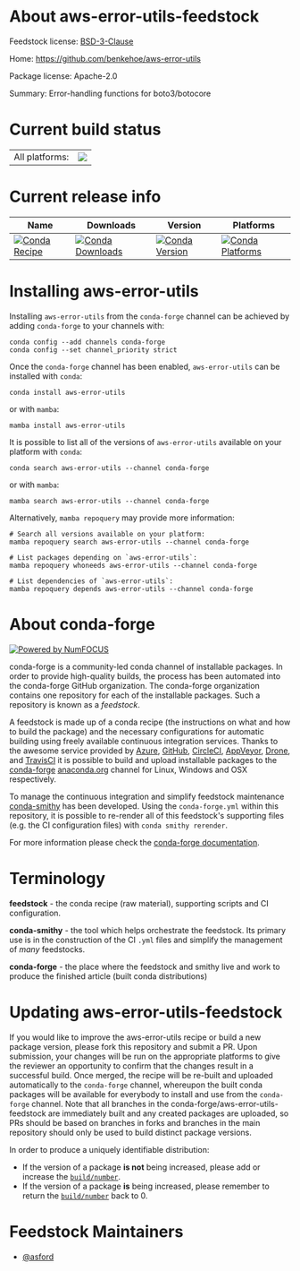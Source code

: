About aws-error-utils-feedstock
===============================

Feedstock license: [BSD-3-Clause](https://github.com/conda-forge/aws-error-utils-feedstock/blob/main/LICENSE.txt)

Home: https://github.com/benkehoe/aws-error-utils

Package license: Apache-2.0

Summary: Error-handling functions for boto3/botocore

Current build status
====================


<table><tr><td>All platforms:</td>
    <td>
      <a href="https://dev.azure.com/conda-forge/feedstock-builds/_build/latest?definitionId=13639&branchName=main">
        <img src="https://dev.azure.com/conda-forge/feedstock-builds/_apis/build/status/aws-error-utils-feedstock?branchName=main">
      </a>
    </td>
  </tr>
</table>

Current release info
====================

| Name | Downloads | Version | Platforms |
| --- | --- | --- | --- |
| [![Conda Recipe](https://img.shields.io/badge/recipe-aws--error--utils-green.svg)](https://anaconda.org/conda-forge/aws-error-utils) | [![Conda Downloads](https://img.shields.io/conda/dn/conda-forge/aws-error-utils.svg)](https://anaconda.org/conda-forge/aws-error-utils) | [![Conda Version](https://img.shields.io/conda/vn/conda-forge/aws-error-utils.svg)](https://anaconda.org/conda-forge/aws-error-utils) | [![Conda Platforms](https://img.shields.io/conda/pn/conda-forge/aws-error-utils.svg)](https://anaconda.org/conda-forge/aws-error-utils) |

Installing aws-error-utils
==========================

Installing `aws-error-utils` from the `conda-forge` channel can be achieved by adding `conda-forge` to your channels with:

```
conda config --add channels conda-forge
conda config --set channel_priority strict
```

Once the `conda-forge` channel has been enabled, `aws-error-utils` can be installed with `conda`:

```
conda install aws-error-utils
```

or with `mamba`:

```
mamba install aws-error-utils
```

It is possible to list all of the versions of `aws-error-utils` available on your platform with `conda`:

```
conda search aws-error-utils --channel conda-forge
```

or with `mamba`:

```
mamba search aws-error-utils --channel conda-forge
```

Alternatively, `mamba repoquery` may provide more information:

```
# Search all versions available on your platform:
mamba repoquery search aws-error-utils --channel conda-forge

# List packages depending on `aws-error-utils`:
mamba repoquery whoneeds aws-error-utils --channel conda-forge

# List dependencies of `aws-error-utils`:
mamba repoquery depends aws-error-utils --channel conda-forge
```


About conda-forge
=================

[![Powered by
NumFOCUS](https://img.shields.io/badge/powered%20by-NumFOCUS-orange.svg?style=flat&colorA=E1523D&colorB=007D8A)](https://numfocus.org)

conda-forge is a community-led conda channel of installable packages.
In order to provide high-quality builds, the process has been automated into the
conda-forge GitHub organization. The conda-forge organization contains one repository
for each of the installable packages. Such a repository is known as a *feedstock*.

A feedstock is made up of a conda recipe (the instructions on what and how to build
the package) and the necessary configurations for automatic building using freely
available continuous integration services. Thanks to the awesome service provided by
[Azure](https://azure.microsoft.com/en-us/services/devops/), [GitHub](https://github.com/),
[CircleCI](https://circleci.com/), [AppVeyor](https://www.appveyor.com/),
[Drone](https://cloud.drone.io/welcome), and [TravisCI](https://travis-ci.com/)
it is possible to build and upload installable packages to the
[conda-forge](https://anaconda.org/conda-forge) [anaconda.org](https://anaconda.org/)
channel for Linux, Windows and OSX respectively.

To manage the continuous integration and simplify feedstock maintenance
[conda-smithy](https://github.com/conda-forge/conda-smithy) has been developed.
Using the ``conda-forge.yml`` within this repository, it is possible to re-render all of
this feedstock's supporting files (e.g. the CI configuration files) with ``conda smithy rerender``.

For more information please check the [conda-forge documentation](https://conda-forge.org/docs/).

Terminology
===========

**feedstock** - the conda recipe (raw material), supporting scripts and CI configuration.

**conda-smithy** - the tool which helps orchestrate the feedstock.
                   Its primary use is in the construction of the CI ``.yml`` files
                   and simplify the management of *many* feedstocks.

**conda-forge** - the place where the feedstock and smithy live and work to
                  produce the finished article (built conda distributions)


Updating aws-error-utils-feedstock
==================================

If you would like to improve the aws-error-utils recipe or build a new
package version, please fork this repository and submit a PR. Upon submission,
your changes will be run on the appropriate platforms to give the reviewer an
opportunity to confirm that the changes result in a successful build. Once
merged, the recipe will be re-built and uploaded automatically to the
`conda-forge` channel, whereupon the built conda packages will be available for
everybody to install and use from the `conda-forge` channel.
Note that all branches in the conda-forge/aws-error-utils-feedstock are
immediately built and any created packages are uploaded, so PRs should be based
on branches in forks and branches in the main repository should only be used to
build distinct package versions.

In order to produce a uniquely identifiable distribution:
 * If the version of a package **is not** being increased, please add or increase
   the [``build/number``](https://docs.conda.io/projects/conda-build/en/latest/resources/define-metadata.html#build-number-and-string).
 * If the version of a package **is** being increased, please remember to return
   the [``build/number``](https://docs.conda.io/projects/conda-build/en/latest/resources/define-metadata.html#build-number-and-string)
   back to 0.

Feedstock Maintainers
=====================

* [@asford](https://github.com/asford/)

